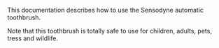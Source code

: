 This documentation describes how to use the Sensodyne automatic toothbrush. 

Note that this toothbrush is totally safe to use for children, adults, pets, tress and wildlife.  
